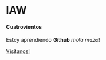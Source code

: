 # IAW
#### Cuatrovientos

Estoy aprendiendo **Github**
_mola mazo_!

[Visítanos!](http://cuatrovientos.org)
